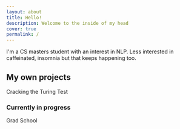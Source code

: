 ```yaml
---
layout: about
title: Hello!
description: Welcome to the inside of my head
cover: true
permalink: /
---
```


<style>
@media ( max-width : 800px) {
    .resize1 {
        width: 150px !important;
    }
    .resize2 {
        display: none !important;
    }
}
</style>

I'm a CS masters student with an interest in NLP. Less interested in caffeinated, insomnia but that keeps happening too.


## My own projects
Cracking the Turing Test

### Currently in progress
Grad School
